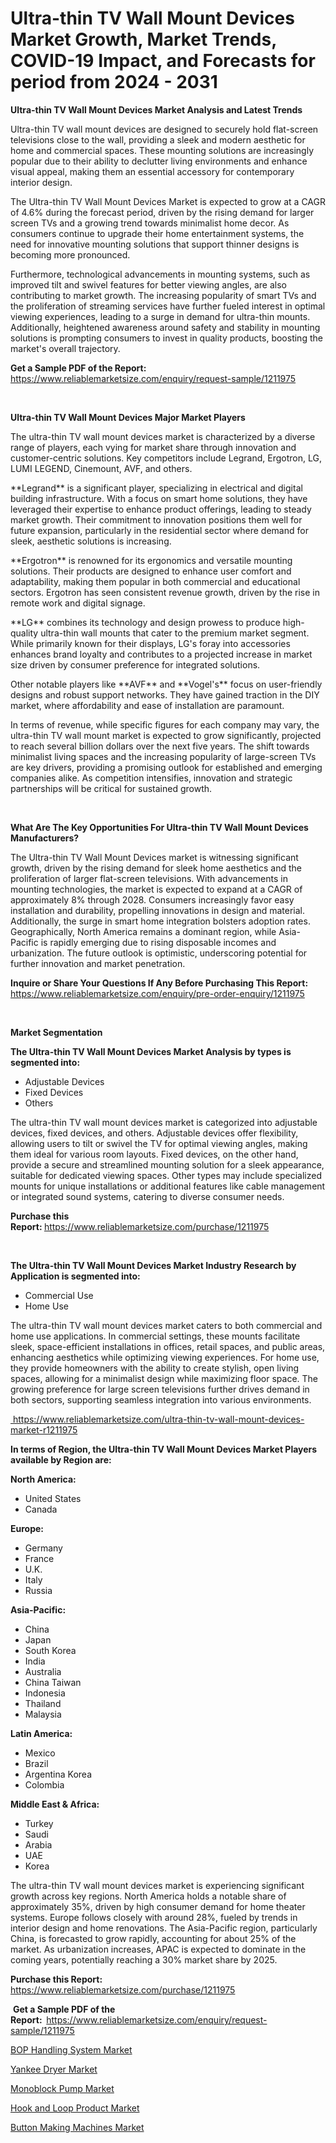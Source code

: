 <p><h1>Ultra-thin TV Wall Mount Devices Market Growth, Market Trends, COVID-19 Impact, and Forecasts for period from 2024 - 2031</h1></p><p><strong>Ultra-thin TV Wall Mount Devices Market Analysis and Latest Trends</strong></p>
<p><p>Ultra-thin TV wall mount devices are designed to securely hold flat-screen televisions close to the wall, providing a sleek and modern aesthetic for home and commercial spaces. These mounting solutions are increasingly popular due to their ability to declutter living environments and enhance visual appeal, making them an essential accessory for contemporary interior design.</p><p>The Ultra-thin TV Wall Mount Devices Market is expected to grow at a CAGR of 4.6% during the forecast period, driven by the rising demand for larger screen TVs and a growing trend towards minimalist home decor. As consumers continue to upgrade their home entertainment systems, the need for innovative mounting solutions that support thinner designs is becoming more pronounced. </p><p>Furthermore, technological advancements in mounting systems, such as improved tilt and swivel features for better viewing angles, are also contributing to market growth. The increasing popularity of smart TVs and the proliferation of streaming services have further fueled interest in optimal viewing experiences, leading to a surge in demand for ultra-thin mounts. Additionally, heightened awareness around safety and stability in mounting solutions is prompting consumers to invest in quality products, boosting the market's overall trajectory.</p></p>
<p><strong>Get a Sample PDF of the Report:&nbsp;</strong> <a href="https://www.reliablemarketsize.com/enquiry/request-sample/1211975?utm_campaign=1131&utm_medium=2&utm_source=Github&utm_content=ia&utm_term=17122024&utm_id=ultra-thin-tv-wall-mount-devices">https://www.reliablemarketsize.com/enquiry/request-sample/1211975</a></p>
<p>&nbsp;</p>
<p><strong>Ultra-thin TV Wall Mount Devices Major Market Players</strong></p>
<p><p>The ultra-thin TV wall mount devices market is characterized by a diverse range of players, each vying for market share through innovation and customer-centric solutions. Key competitors include Legrand, Ergotron, LG, LUMI LEGEND, Cinemount, AVF, and others.</p><p>**Legrand** is a significant player, specializing in electrical and digital building infrastructure. With a focus on smart home solutions, they have leveraged their expertise to enhance product offerings, leading to steady market growth. Their commitment to innovation positions them well for future expansion, particularly in the residential sector where demand for sleek, aesthetic solutions is increasing.</p><p>**Ergotron** is renowned for its ergonomics and versatile mounting solutions. Their products are designed to enhance user comfort and adaptability, making them popular in both commercial and educational sectors. Ergotron has seen consistent revenue growth, driven by the rise in remote work and digital signage.</p><p>**LG** combines its technology and design prowess to produce high-quality ultra-thin wall mounts that cater to the premium market segment. While primarily known for their displays, LG's foray into accessories enhances brand loyalty and contributes to a projected increase in market size driven by consumer preference for integrated solutions.</p><p>Other notable players like **AVF** and **Vogel's** focus on user-friendly designs and robust support networks. They have gained traction in the DIY market, where affordability and ease of installation are paramount.</p><p>In terms of revenue, while specific figures for each company may vary, the ultra-thin TV wall mount market is expected to grow significantly, projected to reach several billion dollars over the next five years. The shift towards minimalist living spaces and the increasing popularity of large-screen TVs are key drivers, providing a promising outlook for established and emerging companies alike. As competition intensifies, innovation and strategic partnerships will be critical for sustained growth.</p></p>
<p>&nbsp;</p>
<p><strong>What Are The Key Opportunities For Ultra-thin TV Wall Mount Devices Manufacturers?</strong></p>
<p><p>The Ultra-thin TV Wall Mount Devices market is witnessing significant growth, driven by the rising demand for sleek home aesthetics and the proliferation of larger flat-screen televisions. With advancements in mounting technologies, the market is expected to expand at a CAGR of approximately 8% through 2028. Consumers increasingly favor easy installation and durability, propelling innovations in design and material. Additionally, the surge in smart home integration bolsters adoption rates. Geographically, North America remains a dominant region, while Asia-Pacific is rapidly emerging due to rising disposable incomes and urbanization. The future outlook is optimistic, underscoring potential for further innovation and market penetration.</p></p>
<p><strong>Inquire or Share Your Questions If Any Before Purchasing This Report:</strong> <a href="https://www.reliablemarketsize.com/enquiry/pre-order-enquiry/1211975?utm_campaign=1131&utm_medium=2&utm_source=Github&utm_content=ia&utm_term=17122024&utm_id=ultra-thin-tv-wall-mount-devices">https://www.reliablemarketsize.com/enquiry/pre-order-enquiry/1211975</a></p>
<p>&nbsp;</p>
<p><strong>Market Segmentation</strong></p>
<p><strong>The Ultra-thin TV Wall Mount Devices Market Analysis by types is segmented into:</strong></p>
<p><ul><li>Adjustable Devices</li><li>Fixed Devices</li><li>Others</li></ul></p>
<p><p>The ultra-thin TV wall mount devices market is categorized into adjustable devices, fixed devices, and others. Adjustable devices offer flexibility, allowing users to tilt or swivel the TV for optimal viewing angles, making them ideal for various room layouts. Fixed devices, on the other hand, provide a secure and streamlined mounting solution for a sleek appearance, suitable for dedicated viewing spaces. Other types may include specialized mounts for unique installations or additional features like cable management or integrated sound systems, catering to diverse consumer needs.</p></p>
<p><strong>Purchase this Report:&nbsp;</strong><a href="https://www.reliablemarketsize.com/purchase/1211975?utm_campaign=1131&utm_medium=2&utm_source=Github&utm_content=ia&utm_term=17122024&utm_id=ultra-thin-tv-wall-mount-devices">https://www.reliablemarketsize.com/purchase/1211975</a></p>
<p>&nbsp;</p>
<p><strong>The Ultra-thin TV Wall Mount Devices Market Industry Research by Application is segmented into:</strong></p>
<p><ul><li>Commercial Use</li><li>Home Use</li></ul></p>
<p><p>The ultra-thin TV wall mount devices market caters to both commercial and home use applications. In commercial settings, these mounts facilitate sleek, space-efficient installations in offices, retail spaces, and public areas, enhancing aesthetics while optimizing viewing experiences. For home use, they provide homeowners with the ability to create stylish, open living spaces, allowing for a minimalist design while maximizing floor space. The growing preference for large screen televisions further drives demand in both sectors, supporting seamless integration into various environments.</p></p>
<p><a href="https://www.reliablemarketsize.com/ultra-thin-tv-wall-mount-devices-market-r1211975?utm_campaign=1131&utm_medium=2&utm_source=Github&utm_content=ia&utm_term=17122024&utm_id=ultra-thin-tv-wall-mount-devices">&nbsp;https://www.reliablemarketsize.com/ultra-thin-tv-wall-mount-devices-market-r1211975</a></p>
<p><strong>In terms of Region, the Ultra-thin TV Wall Mount Devices Market Players available by Region are:</strong></p>
<p>
    <p> <strong> North America: </strong>
        <ul>
            <li>United States</li>
            <li>Canada</li>
        </ul>
        </p> 
    <p> <strong> Europe: </strong>
        <ul>
            <li>Germany</li>
            <li>France</li>
            <li>U.K.</li>
            <li>Italy</li>
            <li>Russia</li>
        </ul>
        </p> 
    <p> <strong> Asia-Pacific: </strong>
        <ul>
            <li>China</li>
            <li>Japan</li>
            <li>South Korea</li>
            <li>India</li>
            <li>Australia</li>
            <li>China Taiwan</li>
            <li>Indonesia</li>
            <li>Thailand</li>
            <li>Malaysia</li>
        </ul>
        </p> 
    <p> <strong> Latin America: </strong>
        <ul>
            <li>Mexico</li>
            <li>Brazil</li>
            <li>Argentina Korea</li>
            <li>Colombia</li>
        </ul>
        </p> 
    <p> <strong> Middle East & Africa: </strong>
        <ul>
            <li>Turkey</li>
            <li>Saudi</li>
            <li>Arabia</li>
            <li>UAE</li>
            <li>Korea</li>
        </ul>
    </p>
    </p>
<p><p>The ultra-thin TV wall mount devices market is experiencing significant growth across key regions. North America holds a notable share of approximately 35%, driven by high consumer demand for home theater systems. Europe follows closely with around 28%, fueled by trends in interior design and home renovations. The Asia-Pacific region, particularly China, is forecasted to grow rapidly, accounting for about 25% of the market. As urbanization increases, APAC is expected to dominate in the coming years, potentially reaching a 30% market share by 2025.</p></p>
<p><strong>Purchase this Report: </strong><a href="https://www.reliablemarketsize.com/purchase/1211975?utm_campaign=1131&utm_medium=2&utm_source=Github&utm_content=ia&utm_term=17122024&utm_id=ultra-thin-tv-wall-mount-devices">https://www.reliablemarketsize.com/purchase/1211975</a></p>
<p>&nbsp;<strong>Get a Sample PDF of the Report:&nbsp;&nbsp;</strong><a href="https://www.reliablemarketsize.com/enquiry/request-sample/1211975?utm_campaign=1131&utm_medium=2&utm_source=Github&utm_content=ia&utm_term=17122024&utm_id=ultra-thin-tv-wall-mount-devices">https://www.reliablemarketsize.com/enquiry/request-sample/1211975</a></p>
<p><strong></strong></p>
<p><p><a href="https://www.linkedin.com/pulse/current-evaluation-future-outlook-bop-handling-system-market-o8v1e?utm_campaign=1131&utm_medium=2&utm_source=Github&utm_content=ia&utm_term=17122024&utm_id=ultra-thin-tv-wall-mount-devices">BOP Handling System Market</a></p><p><a href="https://www.linkedin.com/pulse/insightful-yankee-dryer-market-trends-growth-opportunities-rdw6f?utm_campaign=1131&utm_medium=2&utm_source=Github&utm_content=ia&utm_term=17122024&utm_id=ultra-thin-tv-wall-mount-devices">Yankee Dryer Market</a></p><p><a href="https://www.linkedin.com/pulse/trend-analysis-monoblock-pump-market-expected-growth-51-cagr-dm3gf?utm_campaign=1131&utm_medium=2&utm_source=Github&utm_content=ia&utm_term=17122024&utm_id=ultra-thin-tv-wall-mount-devices">Monoblock Pump Market</a></p><p><a href="https://www.linkedin.com/pulse/examining-ups-downs-hook-loop-product-market-size-growth-chozf?utm_campaign=1131&utm_medium=2&utm_source=Github&utm_content=ia&utm_term=17122024&utm_id=ultra-thin-tv-wall-mount-devices">Hook and Loop Product Market</a></p><p><a href="https://www.linkedin.com/pulse/button-making-machines-market-demand-revenue-growth-137-cagr-pjjce?utm_campaign=1131&utm_medium=2&utm_source=Github&utm_content=ia&utm_term=17122024&utm_id=ultra-thin-tv-wall-mount-devices">Button Making Machines Market</a></p></p>